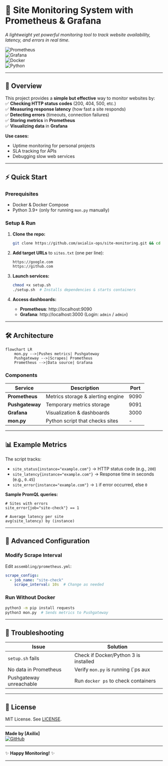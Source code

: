 # **🚀 Site Monitoring System with Prometheus & Grafana**  
*A lightweight yet powerful monitoring tool to track website availability, latency, and errors in real time.*  

![Prometheus](https://img.shields.io/badge/Prometheus-E6522C?style=for-the-badge&logo=Prometheus&logoColor=white)  
![Grafana](https://img.shields.io/badge/Grafana-F46800?style=for-the-badge&logo=Grafana&logoColor=white)  
![Docker](https://img.shields.io/badge/Docker-2496ED?style=for-the-badge&logo=Docker&logoColor=white)  
![Python](https://img.shields.io/badge/Python-3776AB?style=for-the-badge&logo=Python&logoColor=white)  

---

## **📌 Overview**  
This project provides a **simple but effective** way to monitor websites by:  
✅ **Checking HTTP status codes** (200, 404, 500, etc.)  
✅ **Measuring response latency** (how fast a site responds)  
✅ **Detecting errors** (timeouts, connection failures)  
✅ **Storing metrics** in **Prometheus**  
✅ **Visualizing data** in **Grafana**  

**Use cases:**  
- Uptime monitoring for personal projects  
- SLA tracking for APIs  
- Debugging slow web services  

---

## **⚡ Quick Start**  

### **Prerequisites**  
- Docker & Docker Compose  
- Python 3.9+ (only for running `mon.py` manually)  

### **Setup & Run**  
1. **Clone the repo:**  
   ```sh
   git clone https://github.com/axialix-ops/site-monitoring.git && cd site-monitoring
   ```  

2. **Add target URLs** to `sites.txt` (one per line):  
   ```txt
   https://google.com  
   https://github.com  
   ```  

3. **Launch services:**  
   ```sh
   chmod +x setup.sh  
   ./setup.sh  # Installs dependencies & starts containers  
   ```  

4. **Access dashboards:**  
   - **Prometheus**: http://localhost:9090  
   - **Grafana**: http://localhost:3000 (Login: `admin` / `admin`)  

---

## **🛠️ Architecture**  
```mermaid  
flowchart LR  
    mon.py -->|Pushes metrics| Pushgateway  
    Pushgateway -->|Scrapes| Prometheus  
    Prometheus -->|Data source| Grafana  
```  

### **Components**  
| Service         | Description                          | Port  |  
|----------------|--------------------------------------|-------|  
| **Prometheus** | Metrics storage & alerting engine    | 9090  |  
| **Pushgateway** | Temporary metrics storage           | 9091  |  
| **Grafana**    | Visualization & dashboards           | 3000  |  
| **mon.py**     | Python script that checks sites      | -     |  

---

## **📊 Example Metrics**  
The script tracks:  
- `site_status{instance="example.com"}` → HTTP status code (e.g., `200`)  
- `site_latency{instance="example.com"}` → Response time in seconds (e.g., `0.45`)  
- `site_error{instance="example.com"}` → `1` if error occurred, else `0`  

**Sample PromQL queries:**  
```promql  
# Sites with errors  
site_error{job="site-check"} == 1  

# Average latency per site  
avg(site_latency) by (instance)  
```  

---

## **🔧 Advanced Configuration**  

### **Modify Scrape Interval**  
Edit `assembling/prometheus.yml`:  
```yaml  
scrape_configs:  
  - job_name: "site-check"  
    scrape_interval: 10s  # Change as needed  
```  

### **Run Without Docker**  
```sh  
python3 -m pip install requests  
python3 mon.py  # Sends metrics to Pushgateway  
```  
---

## **🚨 Troubleshooting**  
| Issue                          | Solution                          |  
|--------------------------------|-----------------------------------|  
| `setup.sh` fails               | Check if Docker/Python 3 is installed |  
| No data in Prometheus          | Verify `mon.py` is running (`ps aux | grep mon.py`) |  
| Pushgateway unreachable        | Run `docker ps` to check containers |  

---

## **📜 License**  
MIT License. See [LICENSE](LICENSE).  

---

**Made by [Axilix]**  
[![GitHub](https://img.shields.io/badge/GitHub-181717?style=for-the-badge&logo=GitHub&logoColor=white)](https://github.com/axialix-ops)  

--- 

✨ **Happy Monitoring!** ✨  

---
